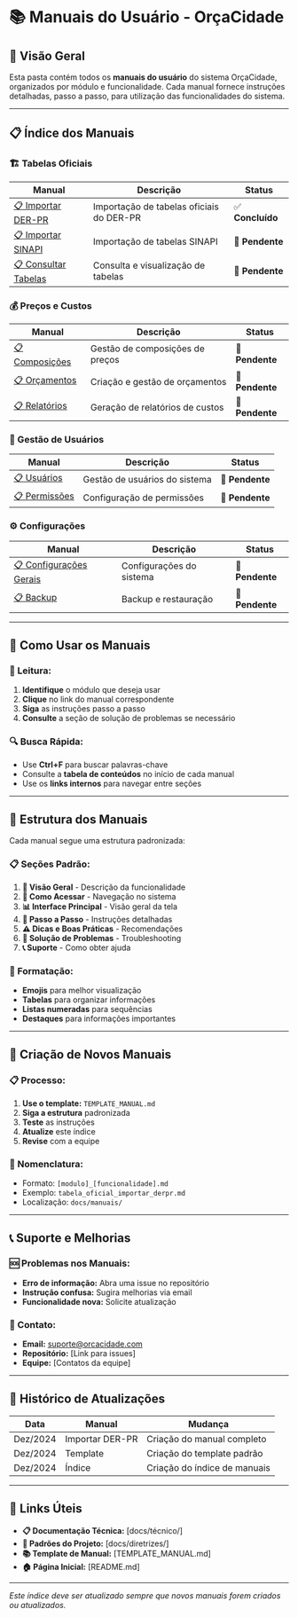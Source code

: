 # 📚 Manuais do Usuário - OrçaCidade

## 🎯 **Visão Geral**

Esta pasta contém todos os **manuais do usuário** do sistema OrçaCidade, organizados por módulo e funcionalidade. Cada manual fornece instruções detalhadas, passo a passo, para utilização das funcionalidades do sistema.

---

## 📋 **Índice dos Manuais**

### **🏗️ Tabelas Oficiais**
| Manual | Descrição | Status |
|--------|-----------|--------|
| [📋 Importar DER-PR](tabela_oficial_importar_derpr.md) | Importação de tabelas oficiais do DER-PR | ✅ **Concluído** |
| [📋 Importar SINAPI](tabela_oficial_importar_sinapi.md) | Importação de tabelas SINAPI | 🔄 **Pendente** |
| [📋 Consultar Tabelas](tabela_oficial_consultar.md) | Consulta e visualização de tabelas | 🔄 **Pendente** |

### **💰 Preços e Custos**
| Manual | Descrição | Status |
|--------|-----------|--------|
| [📋 Composições](precos_composicoes.md) | Gestão de composições de preços | 🔄 **Pendente** |
| [📋 Orçamentos](precos_orcamentos.md) | Criação e gestão de orçamentos | 🔄 **Pendente** |
| [📋 Relatórios](precos_relatorios.md) | Geração de relatórios de custos | 🔄 **Pendente** |

### **👥 Gestão de Usuários**
| Manual | Descrição | Status |
|--------|-----------|--------|
| [📋 Usuários](usuarios_gestao.md) | Gestão de usuários do sistema | 🔄 **Pendente** |
| [📋 Permissões](usuarios_permissoes.md) | Configuração de permissões | 🔄 **Pendente** |

### **⚙️ Configurações**
| Manual | Descrição | Status |
|--------|-----------|--------|
| [📋 Configurações Gerais](configuracoes_gerais.md) | Configurações do sistema | 🔄 **Pendente** |
| [📋 Backup](configuracoes_backup.md) | Backup e restauração | 🔄 **Pendente** |

---

## 🚀 **Como Usar os Manuais**

### **📖 Leitura:**
1. **Identifique** o módulo que deseja usar
2. **Clique** no link do manual correspondente
3. **Siga** as instruções passo a passo
4. **Consulte** a seção de solução de problemas se necessário

### **🔍 Busca Rápida:**
- Use **Ctrl+F** para buscar palavras-chave
- Consulte a **tabela de conteúdos** no início de cada manual
- Use os **links internos** para navegar entre seções

---

## 📝 **Estrutura dos Manuais**

Cada manual segue uma estrutura padronizada:

### **📋 Seções Padrão:**
1. **🎯 Visão Geral** - Descrição da funcionalidade
2. **🚀 Como Acessar** - Navegação no sistema
3. **📊 Interface Principal** - Visão geral da tela
4. **🔧 Passo a Passo** - Instruções detalhadas
5. **⚠️ Dicas e Boas Práticas** - Recomendações
6. **🚨 Solução de Problemas** - Troubleshooting
7. **📞 Suporte** - Como obter ajuda

### **🎨 Formatação:**
- **Emojis** para melhor visualização
- **Tabelas** para organizar informações
- **Listas numeradas** para sequências
- **Destaques** para informações importantes

---

## 🔧 **Criação de Novos Manuais**

### **📋 Processo:**
1. **Use o template:** `TEMPLATE_MANUAL.md`
2. **Siga a estrutura** padronizada
3. **Teste** as instruções
4. **Atualize** este índice
5. **Revise** com a equipe

### **📁 Nomenclatura:**
- Formato: `[modulo]_[funcionalidade].md`
- Exemplo: `tabela_oficial_importar_derpr.md`
- Localização: `docs/manuais/`

---

## 📞 **Suporte e Melhorias**

### **🆘 Problemas nos Manuais:**
- **Erro de informação:** Abra uma issue no repositório
- **Instrução confusa:** Sugira melhorias via email
- **Funcionalidade nova:** Solicite atualização

### **📧 Contato:**
- **Email:** suporte@orcacidade.com
- **Repositório:** [Link para issues]
- **Equipe:** [Contatos da equipe]

---

## 📅 **Histórico de Atualizações**

| Data | Manual | Mudança |
|------|--------|---------|
| Dez/2024 | Importar DER-PR | Criação do manual completo |
| Dez/2024 | Template | Criação do template padrão |
| Dez/2024 | Índice | Criação do índice de manuais |

---

## 🔗 **Links Úteis**

- **📋 Documentação Técnica:** [docs/técnico/]
- **🎯 Padrões do Projeto:** [docs/diretrizes/]
- **📚 Template de Manual:** [TEMPLATE_MANUAL.md]
- **🏠 Página Inicial:** [README.md]

---

*Este índice deve ser atualizado sempre que novos manuais forem criados ou atualizados.* 